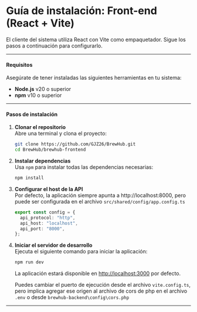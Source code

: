 # Guía de instalación: Front-end (React + Vite)

El cliente del sistema utiliza React con Vite como empaquetador. Sigue los pasos a continuación para configurarlo.

---

#### Requisitos

Asegúrate de tener instaladas las siguientes herramientas en tu sistema:

- **Node.js** v20 o superior
- **npm** v10 o superior

---

#### Pasos de instalación

1. **Clonar el repositorio**  
   Abre una terminal y clona el proyecto:

   ```bash
   git clone https://github.com/GJZ26/BrewHub.git
   cd BrewHub/brewhub-frontend
   ```

2. **Instalar dependencias**  
   Usa `npm` para instalar todas las dependencias necesarias:

   ```bash
   npm install
   ```

3. **Configurar el host de la API**  
    Por defecto, la aplicación siempre apunta a http://localhost:8000, pero puede ser configurada en el archivo `src/shared/config/app.config.ts`

   ```typescript
   export const config = {
     api_protocol: "http",
     api_host: "localhost",
     api_port: "8000",
   };
   ```

4. **Iniciar el servidor de desarrollo**  
   Ejecuta el siguiente comando para iniciar la aplicación:

   ```bash
   npm run dev
   ```

   La aplicación estará disponible en [http://localhost:3000](http://localhost:3000) por defecto.

   Puedes cambiar el puerto de ejecución desde el archivo `vite.config.ts`, pero implica agregar ese origen al archivo de cors de php en el archivo `.env` o desde `brewhub-backend\config\cors.php`

---
